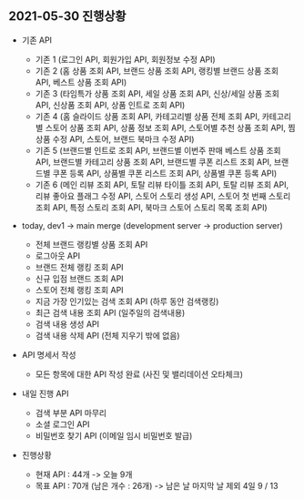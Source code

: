 ## 2021-05-30 진행상황

- 기존 API
    - 기존 1 (로그인 API, 회원가입 API, 회원정보 수정 API)
    - 기존 2 (홈 상품 조회 API, 브랜드 상품 조회 API, 랭킹별 브랜드 상품 조회 API, 베스트 상품 조회 API)
    - 기존 3 (타임특가 상품 조회 API, 세일 상품 조회 API, 신상/세일 상품 조회 API, 신상품 조회 API, 상품 인트로 조회 API)
    - 기존 4 (홈 슬라이드 상품 조회 API, 카테고리별 상품 전체 조회 API, 카테고리별 스토어 상품 조회 API, 상품 정보 조회 API, 스토어별 추천 상품 조회 API, 찜 상품 수정 API, 스토어, 브랜드 북마크 수정 API)
    - 기존 5 (브랜드별 인트로 조회 API, 브랜드별 이번주 판매 베스트 상품 조회 API, 브랜드별 카테고리 상품 조회 API, 브랜드별 쿠폰 리스트 조회 API, 브랜드별 쿠폰 등록 API, 상품별 쿠폰 리스트 조회 API, 상품별 쿠폰 등록 API)
    - 기존 6 (메인 리뷰 조회 API, 토탈 리뷰 타이틀 조회 API, 토탈 리뷰 조회 API, 리뷰 좋아요 플래그 수정 API, 스토어 스토리 생성 API, 스토어 첫 번째 스토리 조회 API, 특정 스토리 조회 API, 북마크 스토어 스토리 목록 조회 API)

- today, dev1 -> main merge (development server -> production server)
    - 전체 브랜드 랭킹별 상품 조회 API
    - 로그아웃 API
    - 브랜드 전체 랭킹 조회 API
    - 신규 입점 브랜드 조회 API
    - 스토어 전체 랭킹 조회 API
    - 지금 가장 인기있는 검색 조회 API (하루 동안 검색랭킹)
    - 최근 검색 내용 조회 API (일주일의 검색내용)
    - 검색 내용 생성 API
    - 검색 내용 삭제 API (전체 지우기 밖에 없음)

- API 명세서 작성
    - 모든 항목에 대한 API 작성 완료 (사진 및 밸리데이션 오타체크)

- 내일 진행 API
    - 검색 부분 API 마무리
    - 소셜 로그인 API
    - 비밀번호 찾기 API (이메일 임시 비밀번호 발급)

- 진행상황
    - 현재 API : 44개 -> 오늘 9개
    - 목표 API : 70개 (남은 개수 : 26개) -> 남은 날 마지막 날 제외 4일 9 / 13
